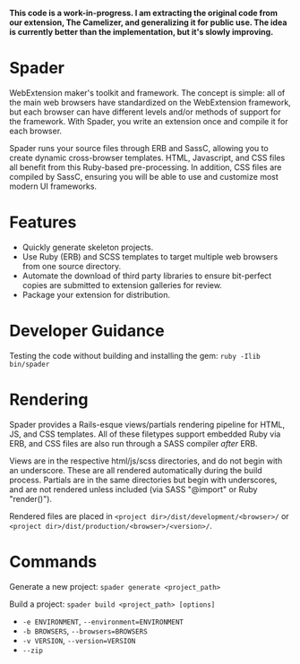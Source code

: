 **This code is a work-in-progress.  I am extracting the original code from our extension, The Camelizer, and generalizing it for public use.  The idea is currently better than the implementation, but it's slowly improving.**

# Spader
WebExtension maker's toolkit and framework.  The concept is simple: all of the main web browsers have standardized on the WebExtension framework, but each browser can have different levels and/or methods of support for the framework.  With Spader, you write an extension once and compile it for each browser.

Spader runs your source files through ERB and SassC, allowing you to create dynamic cross-browser templates.  HTML, Javascript, and CSS files all benefit from this Ruby-based pre-processing.  In addition, CSS files are compiled by SassC, ensuring you will be able to use and customize most modern UI frameworks.
 
# Features
* Quickly generate skeleton projects.
* Use Ruby (ERB) and SCSS templates to target multiple web browsers from one source directory.
* Automate the download of third party libraries to ensure bit-perfect copies are submitted to extension galleries for review.
* Package your extension for distribution.

# Developer Guidance
Testing the code without building and installing the gem: `ruby -Ilib bin/spader`

# Rendering
Spader provides a Rails-esque views/partials rendering pipeline for HTML, JS, and CSS templates.  All of these filetypes support embedded Ruby via ERB, and CSS files are also run through a SASS compiler *after* ERB.

Views are in the respective html/js/scss directories, and do not begin with an underscore.  These are all rendered automatically during the build process.  Partials are in the same directories but begin with underscores, and are not rendered unless included (via SASS "@import" or Ruby "render()").

Rendered files are placed in `<project dir>/dist/development/<browser>/` or `<project dir>/dist/production/<browser>/<version>/`.

# Commands
Generate a new project: `spader generate <project_path>`

Build a project: `spader build <project_path> [options]`
  * `-e ENVIRONMENT`, `--environment=ENVIRONMENT`
  * `-b BROWSERS`, `--browsers=BROWSERS`
  * `-v VERSION`, `--version=VERSION`
  * `--zip`